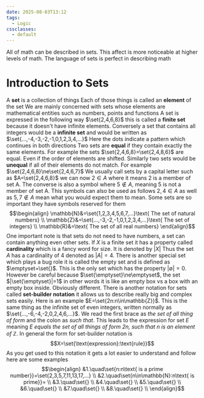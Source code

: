 ```yaml
---
date: 2025-08-03T13:12
tags:
  - Logic
cssclasses:
  - default
---
```

All of math can be described in sets. This affect is more noticeable at higher levels of math. The language of sets is perfect in describing math

# Introduction to Sets
A **set** is a collection of things
Each of those things is called an **element** of the set
We are mainly concerned with sets whose elements are mathematical entities such as numbers, points and functions
A set is expressed in the following way $\set{2,4,6,8}$ this is called a **finite set** because it doesn't have infinite elements. Conversely a set that contains all integers would be a **infinite set** and would be written as $\set{...,-4,-3,-2,-1,0,1,2,3,4,...}$
Here the dots indicate a pattern which continues in both directions
Two sets are **equal** if they contain exactly the same elements. For example the sets $\set{2,4,6,8}=\set{2,4,8,6}$ are equal. Even if the order of elements are shifted. Similarly two sets would be **unequal** if all of their elements do not match. For example $\set{2,4,6,8}\ne\set{2,4,6,7}$ 
We usually call sets by a capital letter such as $A=\set{2,4,6,8}$ we can now $2\in A$ where it means 2 is a member of set A. The converse is also a symbol where $5\notin A$, meaning 5 is not a member of set A. This symbols can also be used as follows $2,4\in A$ as well as $5,7\notin A$ mean what you would expect them to mean.
Some sets are so important they have symbols reserved for them
$$\begin{align}
\mathbb{N}&=\set{1,2,3,4,5,6,7,...}\text{ The set of natural numbers} \\
\mathbb{Z}&=\set{...,-3,-2,-1,0,1,2,3,4,...}\text{ The set of integers} \\
\mathbb{R}&=\text{ The set of all real numbers}
\end{align}$$
One important note is that sets do not need to have numbers, a set can contain anything even other sets.
If $X$ is a finite set it has a property called **cardinality** which is a fancy word for size. It is denoted by $|X|$ Thus the set $A$ has a cardinality of 4 denoted as $|A|=4$. There is another special set which plays a bug role it is called the empty set and is defined as $\emptyset=\set{}$. This is the only set which has the property $|\emptyset|=0$. However be careful because $\set{\emptyset}\ne\emptyset$, the set $|\set{\emptyset}|=1$ in other words it is like an empty box vs a box with an empty box inside. Obviously different.
There is another notation for sets called **set-builder notation** it allows us to describe really big and complex sets easily. Here is an example $E=\set{2n:n\in\mathbb{Z}}$. This is the same thing as the infinite set of even integers, written normally as $\set{...,-6,-4,-2,0,2,4,6,...}$. We read the first brace as *the set of all thing of form* and the colon as *such that*. This leads to the expression for set $E$ meaning *E equals the set of all things of form $2n$, such that $n$ is an element of $\mathbb{Z}$*. In general the form for set-builder notation is $$X=\set{\text{expression}:\text{rule}}$$
As you get used to this notation it gets a lot easier to understand and follow here are some examples
$$\begin{align}
&1.\quad\set{n:n\text{ is a prime number}}=\set{2,3,5,7,11,13,17,...} \\
&2.\quad\set{n\in\mathbb{N}:n\text{ is prime}}= \\
&3.\quad\set{} \\
&4.\quad\set{} \\
&5.\quad\set{} \\
&6.\quad\set{} \\
&7.\quad\set{} \\
&8.\quad\set{} \\
\end{align}$$